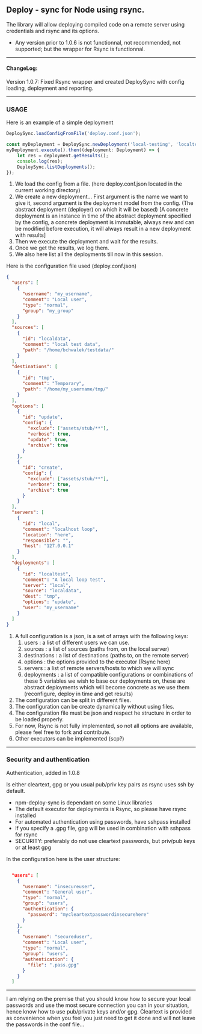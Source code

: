## Deploy - sync for Node using rsync.

The library will allow deploying compiled code on a remote server using credentials and rsync and its options.

* Any version prior to 1.0.6 is not functionnal, not recommended, not supported; but the wrapper for Rsync is
  functionnal.

---

#### ChangeLog:

Version 1.0.7: Fixed Rsync wrapper and created DeploySync with config loading, deployment and reporting.

---

### USAGE

Here is an example of a simple deployment 
```ts
DeploySync.loadConfigFromFile('deploy.conf.json');

const myDeployment = DeploySync.newDeployment('local-testing', 'localtest');
myDeployment.execute().then((deployment: Deployment) => {
    let res = deployment.getResults();
    console.log(res);
    DeploySync.listDeployments();
});
```

1. We load the config from a file. (here deploy.conf.json located in the current working directory)
2. We create a new deployment... First argument is the name we want to give it, second argument is the deployment model from the config. (The abstract deployment (deployer) on which it will be based) [A concrete deployment is an instance in time of the abstract deployment specified by the config, a concrete deployment is immutable, always new and can be modified before execution, it will always result in a new deployment with results]
3. Then we execute the deployment and wait for the results.
4. Once we get the results, we log them.
5. We also here list all the deployments till now in this session.

Here is the configuration file used (deploy.conf.json)
```json
{
  "users": [
    {
      "username": "my_username",
      "comment": "Local user",
      "type": "normal",
      "group": "my_group"
    }
  ],
  "sources": [
    {
      "id": "localdata",
      "comment": "local test data",
      "path": "/home/bchwalek/testdata/"
    }
  ],
  "destinations": [
    {
      "id": "tmp",
      "comment": "Temporary",
      "path": "/home/my_username/tmp/"
    }
  ],
  "options": [
    {
      "id": "update",
      "config": {
        "exclude": ["assets/stub/**"],
        "verbose": true,
        "update": true,
        "archive": true
      }
    },
    {
      "id": "create",
      "config": {
        "exclude": ["assets/stub/**"],
        "verbose": true,
        "archive": true
      }
    }
  ],
  "servers": [
    {
      "id": "local",
      "comment": "localhost loop",
      "location": "here",
      "responsible": "",
      "host": "127.0.0.1"
    }
  ],
  "deployments": [
    {
      "id": "localtest",
      "comment": "A local loop test",
      "server": "local",
      "source": "localdata",
      "dest": "tmp",
      "options": "update",
      "user": "my_username"
    }
  ]
}

```
1. A full configuration is a json, is a set of arrays with the following keys:
   1. users : a list of different users we can use.
   2. sources : a list of sources (paths from, on the local server)
   3. destinations : a list of destinations (paths to, on the remote server)
   4. options : the options provided to the executor (Rsync here)
   5. servers : a list of remote servers/hosts to which we will sync
   6. deployments : a list of compatible configurations or combinations of these 5 variables we wish to base our deployments on, these are abstract deployments which will become concrete as we use them (reconfigure, deploy in time and get results)
2. The configuration can be split in different files.
3. The configuration can be create dynamically without using files.
4. The configuration file must be json and respect he structure in order to be loaded properly.
5. For now, Rsync is not fully implemented, so not all options are available, please feel free to fork and contribute.
6. Other executors can be implemented (scp?)

---
### Security and authentication

Authentication, added in 1.0.8

Is either cleartext, gpg or you usual pub/priv key pairs as rsync uses ssh by default.

* npm-deploy-sync is dependant on some Linux libraries                 
* The default executor for deployments is Rsync, so please have rsync installed      
* For automated authentication using passwords, have sshpass installed               
* If you specify a .gpg file, gpg will be used in combination with sshpass for rsync
* SECURITY: preferably do not use cleartext passwords, but priv/pub keys or at least gpg

In the configuration here is the user structure:

```json 

  "users": [
    {
      "username": "insecureuser",
      "comment": "General user",
      "type": "normal",
      "group": "users",
      "authentication": {
        "password": "mycleartextpasswordinsecurehere"
      }
    },
    {
      "username": "secureduser",
      "comment": "Local user",
      "type": "normal",
      "group": "users",
      "authentication": {
        "file": ".pass.gpg"
      }
    }
  ]

```

---


I am relying on the premise that you should know how to secure your local passwords and use the most
secure connection you can in your situation, hence know how to use pub/private keys and/or gpg.
Cleartext is provided as convenience when you feel you just need to get it done and will not leave
the passwords in the conf file...

